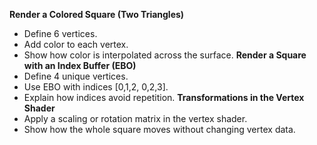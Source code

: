 **Render a Colored Square (Two Triangles)**
- Define 6 vertices.
- Add color to each vertex.
- Show how color is interpolated across the surface.
**Render a Square with an Index Buffer (EBO)**
- Define 4 unique vertices.
- Use EBO with indices [0,1,2, 0,2,3].
- Explain how indices avoid repetition.
**Transformations in the Vertex Shader**
- Apply a scaling or rotation matrix in the vertex shader.
- Show how the whole square moves without changing vertex data.
 
 
